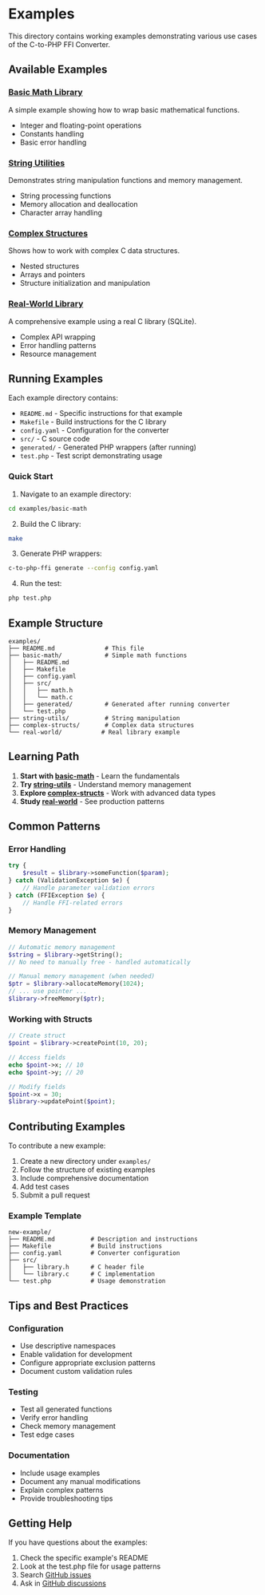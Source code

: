 # Examples

This directory contains working examples demonstrating various use cases of the C-to-PHP FFI Converter.

## Available Examples

### [Basic Math Library](basic-math/)
A simple example showing how to wrap basic mathematical functions.
- Integer and floating-point operations
- Constants handling
- Basic error handling

### [String Utilities](string-utils/)
Demonstrates string manipulation functions and memory management.
- String processing functions
- Memory allocation and deallocation
- Character array handling

### [Complex Structures](complex-structs/)
Shows how to work with complex C data structures.
- Nested structures
- Arrays and pointers
- Structure initialization and manipulation

### [Real-World Library](real-world/)
A comprehensive example using a real C library (SQLite).
- Complex API wrapping
- Error handling patterns
- Resource management

## Running Examples

Each example directory contains:
- `README.md` - Specific instructions for that example
- `Makefile` - Build instructions for the C library
- `config.yaml` - Configuration for the converter
- `src/` - C source code
- `generated/` - Generated PHP wrappers (after running)
- `test.php` - Test script demonstrating usage

### Quick Start

1. Navigate to an example directory:
```bash
cd examples/basic-math
```

2. Build the C library:
```bash
make
```

3. Generate PHP wrappers:
```bash
c-to-php-ffi generate --config config.yaml
```

4. Run the test:
```bash
php test.php
```

## Example Structure

```
examples/
├── README.md              # This file
├── basic-math/            # Simple math functions
│   ├── README.md
│   ├── Makefile
│   ├── config.yaml
│   ├── src/
│   │   ├── math.h
│   │   └── math.c
│   ├── generated/         # Generated after running converter
│   └── test.php
├── string-utils/          # String manipulation
├── complex-structs/       # Complex data structures
└── real-world/           # Real library example
```

## Learning Path

1. **Start with [basic-math](basic-math/)** - Learn the fundamentals
2. **Try [string-utils](string-utils/)** - Understand memory management
3. **Explore [complex-structs](complex-structs/)** - Work with advanced data types
4. **Study [real-world](real-world/)** - See production patterns

## Common Patterns

### Error Handling
```php
try {
    $result = $library->someFunction($param);
} catch (ValidationException $e) {
    // Handle parameter validation errors
} catch (FFIException $e) {
    // Handle FFI-related errors
}
```

### Memory Management
```php
// Automatic memory management
$string = $library->getString();
// No need to manually free - handled automatically

// Manual memory management (when needed)
$ptr = $library->allocateMemory(1024);
// ... use pointer ...
$library->freeMemory($ptr);
```

### Working with Structs
```php
// Create struct
$point = $library->createPoint(10, 20);

// Access fields
echo $point->x; // 10
echo $point->y; // 20

// Modify fields
$point->x = 30;
$library->updatePoint($point);
```

## Contributing Examples

To contribute a new example:

1. Create a new directory under `examples/`
2. Follow the structure of existing examples
3. Include comprehensive documentation
4. Add test cases
5. Submit a pull request

### Example Template

```
new-example/
├── README.md          # Description and instructions
├── Makefile           # Build instructions
├── config.yaml        # Converter configuration
├── src/
│   ├── library.h      # C header file
│   └── library.c      # C implementation
└── test.php           # Usage demonstration
```

## Tips and Best Practices

### Configuration
- Use descriptive namespaces
- Enable validation for development
- Configure appropriate exclusion patterns
- Document custom validation rules

### Testing
- Test all generated functions
- Verify error handling
- Check memory management
- Test edge cases

### Documentation
- Include usage examples
- Document any manual modifications
- Explain complex patterns
- Provide troubleshooting tips

## Getting Help

If you have questions about the examples:

1. Check the specific example's README
2. Look at the test.php file for usage patterns
3. Search [GitHub issues](https://github.com/yangweijie/c-to-php-ffi-converter/issues)
4. Ask in [GitHub discussions](https://github.com/yangweijie/c-to-php-ffi-converter/discussions)